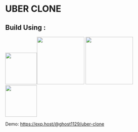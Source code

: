 # UBER CLONE

## Build Using :
<img src="https://cdn.jsdelivr.net/gh/devicons/devicon/icons/react/react-original.svg" width="100" height="100" /><img src="https://cdn.jsdelivr.net/gh/devicons/devicon/icons/tailwindcss/tailwindcss-original-wordmark.svg" width="150" height="150"/> <img src="https://cdn.jsdelivr.net/gh/devicons/devicon/icons/googlecloud/googlecloud-original-wordmark.svg" width="150" height="150" /> <img src="https://cdn.jsdelivr.net/gh/devicons/devicon/icons/redux/redux-original.svg" width="100" height="100" />






Demo: https://exp.host/@ghost1129/uber-clone

